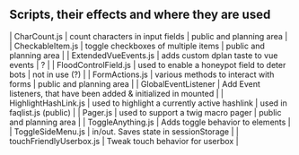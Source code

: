 ## Scripts, their effects and where they are used

| CharCount.js | count characters in input fields | public and planning area |
| CheckableItem.js | toggle checkboxes of multiple items | public and planning area |
| ExtendedVueEvents.js | adds custom dplan taste to vue events | ? |
| FloodControlField.js | used to enable a honeypot field to deter bots | not in use (?) |
| FormActions.js | various methods to interact with forms | public and planning area |
| GlobalEventListener | Add Event listeners, that have been added & initialized in mounted |
| HighlightHashLink.js | used to highlight a currently active hashlink | used in faqlist.js (public) |
| Pager.js | used to support a twig macro pager | public and planning area |
| ToggleAnything.js | Adds toggle behavior to elements |
| ToggleSideMenu.js | in/out. Saves state in sessionStorage |
| touchFriendlyUserbox.js | Tweak touch behavior for userbox |
